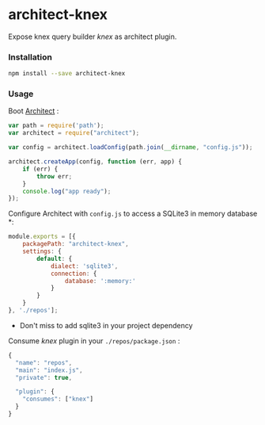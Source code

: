 architect-knex
=================

Expose knex query builder *knex* as architect plugin. 

### Installation

```sh
npm install --save architect-knex
```

### Usage

Boot [Architect](https://github.com/c9/architect) :

```js
var path = require('path');
var architect = require("architect");

var config = architect.loadConfig(path.join(__dirname, "config.js"));

architect.createApp(config, function (err, app) {
    if (err) {
        throw err;
    }
    console.log("app ready");
});
```

Configure Architect with `config.js` to access a SQLite3 in memory database *:

```js
module.exports = [{
    packagePath: "architect-knex",
    settings: {
        default: {
            dialect: 'sqlite3',
            connection: {
                database: ':memory:'
            }
        }
    }
}, './repos'];
```
* Don't miss to add sqlite3 in your project dependency 
 
Consume *knex* plugin in your `./repos/package.json` :

```js
{
  "name": "repos",
  "main": "index.js",
  "private": true,

  "plugin": {
    "consumes": ["knex"]
  }
}
```
